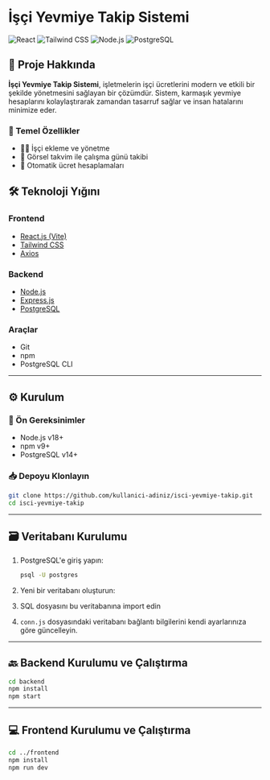 
# İşçi Yevmiye Takip Sistemi

<img src="https://img.shields.io/badge/react-%2320232a.svg?style=for-the-badge&logo=react&logoColor=%2361DAFB" alt="React">
<img src="https://img.shields.io/badge/tailwindcss-%2338B2AC.svg?style=for-the-badge&logo=tailwind-css&logoColor=white" alt="Tailwind CSS">
<img src="https://img.shields.io/badge/node.js-6DA55F?style=for-the-badge&logo=node.js&logoColor=white" alt="Node.js">
<img src="https://img.shields.io/badge/postgres-%23316192.svg?style=for-the-badge&logo=postgresql&logoColor=white" alt="PostgreSQL">

## 📌 Proje Hakkında

**İşçi Yevmiye Takip Sistemi**, işletmelerin işçi ücretlerini modern ve etkili bir şekilde yönetmesini sağlayan bir çözümdür.
Sistem, karmaşık yevmiye hesaplarını kolaylaştırarak zamandan tasarruf sağlar ve insan hatalarını minimize eder.

### 🚀 Temel Özellikler

- 👷‍♂️ İşçi ekleme ve yönetme
- 📅 Görsel takvim ile çalışma günü takibi
- 🧮 Otomatik ücret hesaplamaları


## 🛠️ Teknoloji Yığını

### Frontend

- [React.js (Vite)](https://vitejs.dev/)
- [Tailwind CSS](https://tailwindcss.com/)
- [Axios](https://axios-http.com/)

### Backend

- [Node.js](https://nodejs.org/)
- [Express.js](https://expressjs.com/)
- [PostgreSQL](https://www.postgresql.org/)

### Araçlar

- Git
- npm
- PostgreSQL CLI

---

## ⚙️ Kurulum

### 🔧 Ön Gereksinimler

- Node.js v18+
- npm v9+
- PostgreSQL v14+

### 📥 Depoyu Klonlayın

```bash
git clone https://github.com/kullanici-adiniz/isci-yevmiye-takip.git
cd isci-yevmiye-takip
```

---

## 🗃️ Veritabanı Kurulumu

1. PostgreSQL'e giriş yapın:
   ```bash
   psql -U postgres
   ```

2. Yeni bir veritabanı oluşturun:


3. SQL dosyasını bu veritabanına import edin


4. `conn.js` dosyasındaki veritabanı bağlantı bilgilerini kendi ayarlarınıza göre güncelleyin.

---

## 🔙 Backend Kurulumu ve Çalıştırma

```bash
cd backend
npm install
npm start
```

---

## 💻 Frontend Kurulumu ve Çalıştırma

```bash
cd ../frontend
npm install
npm run dev
```
